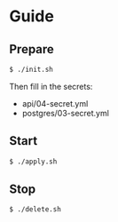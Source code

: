 # Guide

## Prepare

```bash
$ ./init.sh
```

Then fill in the secrets:
- api/04-secret.yml
- postgres/03-secret.yml

## Start

```bash
$ ./apply.sh
```

## Stop

```bash
$ ./delete.sh
```
